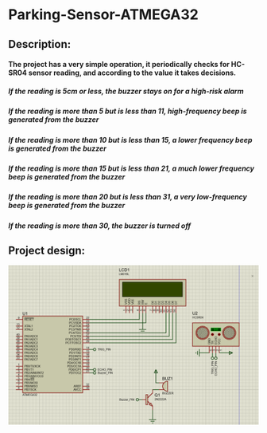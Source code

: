 # Parking-Sensor-ATMEGA32

## Description:
 
#### The project has a very simple operation, it periodically checks for HC-SR04 sensor reading, and according to the value it takes decisions.

##### If the reading is 5cm or less, the buzzer stays on for a high-risk alarm
##### If the reading is more than 5 but is less than 11, high-frequency beep is generated from the buzzer
##### If the reading is more than  10 but is less than 15, a lower frequency beep is generated from the buzzer
##### If the reading is more than 15 but is less than 21, a much lower frequency beep is generated from the buzzer
##### If the reading is more than 20 but is less than 31, a very low-frequency beep is generated from the buzzer
##### If the reading is more than 30, the buzzer is turned off

## Project design:

![Project Design](https://github.com/Piistachyoo/Parking-Sensor-ATMEGA32/blob/main/design.png?raw=true)
